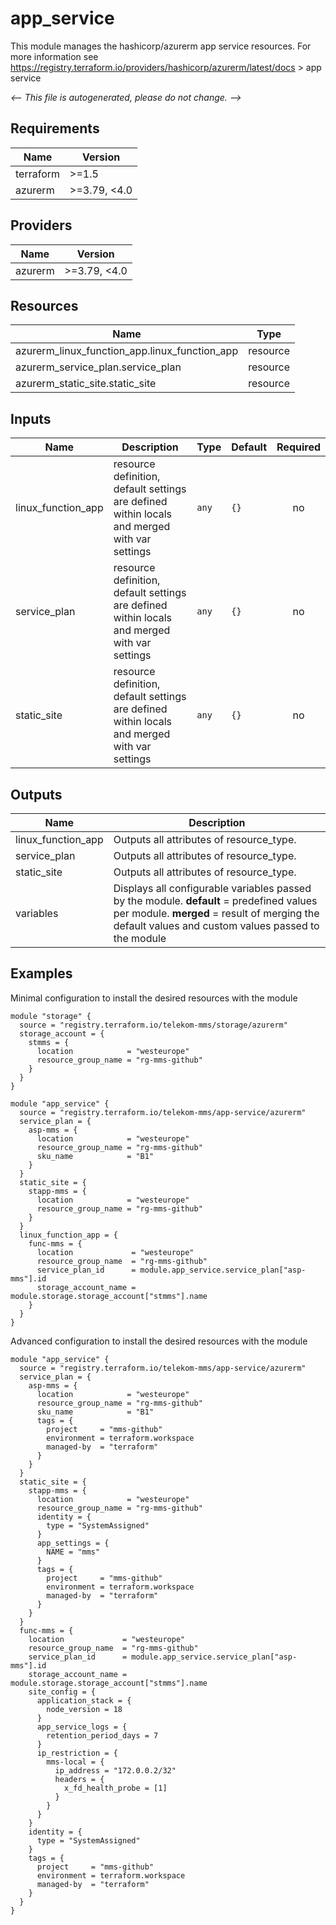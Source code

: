 <!-- BEGIN_TF_DOCS -->
# app_service

This module manages the hashicorp/azurerm app service resources.
For more information see https://registry.terraform.io/providers/hashicorp/azurerm/latest/docs > app service

_<-- This file is autogenerated, please do not change. -->_

## Requirements

| Name | Version |
|------|---------|
| terraform | >=1.5 |
| azurerm | >=3.79, <4.0 |

## Providers

| Name | Version |
|------|---------|
| azurerm | >=3.79, <4.0 |

## Resources

| Name | Type |
|------|------|
| azurerm_linux_function_app.linux_function_app | resource |
| azurerm_service_plan.service_plan | resource |
| azurerm_static_site.static_site | resource |

## Inputs

| Name | Description | Type | Default | Required |
|------|-------------|------|---------|:--------:|
| linux_function_app | resource definition, default settings are defined within locals and merged with var settings | `any` | `{}` | no |
| service_plan | resource definition, default settings are defined within locals and merged with var settings | `any` | `{}` | no |
| static_site | resource definition, default settings are defined within locals and merged with var settings | `any` | `{}` | no |

## Outputs

| Name | Description |
|------|-------------|
| linux_function_app | Outputs all attributes of resource_type. |
| service_plan | Outputs all attributes of resource_type. |
| static_site | Outputs all attributes of resource_type. |
| variables | Displays all configurable variables passed by the module. __default__ = predefined values per module. __merged__ = result of merging the default values and custom values passed to the module |

## Examples

Minimal configuration to install the desired resources with the module

```hcl
module "storage" {
  source = "registry.terraform.io/telekom-mms/storage/azurerm"
  storage_account = {
    stmms = {
      location            = "westeurope"
      resource_group_name = "rg-mms-github"
    }
  }
}

module "app_service" {
  source = "registry.terraform.io/telekom-mms/app-service/azurerm"
  service_plan = {
    asp-mms = {
      location            = "westeurope"
      resource_group_name = "rg-mms-github"
      sku_name            = "B1"
    }
  }
  static_site = {
    stapp-mms = {
      location            = "westeurope"
      resource_group_name = "rg-mms-github"
    }
  }
  linux_function_app = {
    func-mms = {
      location             = "westeurope"
      resource_group_name  = "rg-mms-github"
      service_plan_id      = module.app_service.service_plan["asp-mms"].id
      storage_account_name = module.storage.storage_account["stmms"].name
    }
  }
}
```

Advanced configuration to install the desired resources with the module

```hcl
module "app_service" {
  source = "registry.terraform.io/telekom-mms/app-service/azurerm"
  service_plan = {
    asp-mms = {
      location            = "westeurope"
      resource_group_name = "rg-mms-github"
      sku_name            = "B1"
      tags = {
        project     = "mms-github"
        environment = terraform.workspace
        managed-by  = "terraform"
      }
    }
  }
  static_site = {
    stapp-mms = {
      location            = "westeurope"
      resource_group_name = "rg-mms-github"
      identity = {
        type = "SystemAssigned"
      }
      app_settings = {
        NAME = "mms"
      }
      tags = {
        project     = "mms-github"
        environment = terraform.workspace
        managed-by  = "terraform"
      }
    }
  }
  func-mms = {
    location             = "westeurope"
    resource_group_name  = "rg-mms-github"
    service_plan_id      = module.app_service.service_plan["asp-mms"].id
    storage_account_name = module.storage.storage_account["stmms"].name
    site_config = {
      application_stack = {
        node_version = 18
      }
      app_service_logs = {
        retention_period_days = 7
      }
      ip_restriction = {
        mms-local = {
          ip_address = "172.0.0.2/32"
          headers = {
            x_fd_health_probe = [1]
          }
        }
      }
    }
    identity = {
      type = "SystemAssigned"
    }
    tags = {
      project     = "mms-github"
      environment = terraform.workspace
      managed-by  = "terraform"
    }
  }
}
```
<!-- END_TF_DOCS -->